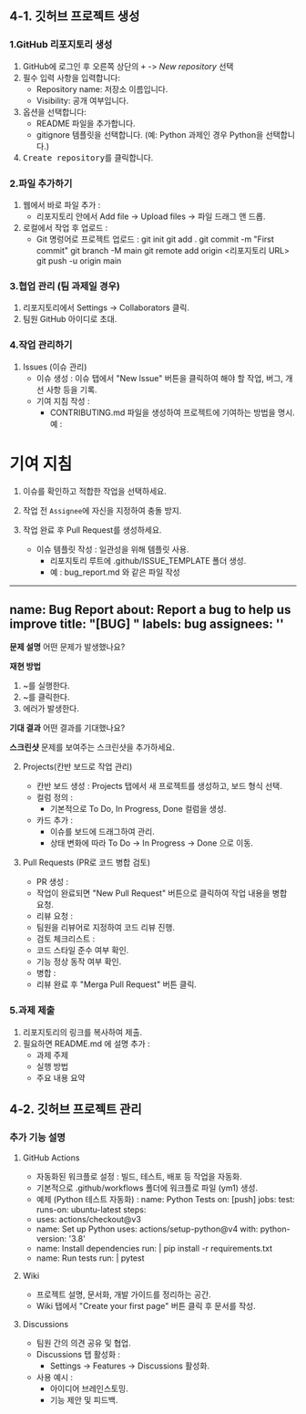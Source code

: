 ## 4-1. 깃허브 프로젝트 생성
### 1.GitHub 리포지토리 생성
1. GitHub에 로그인 후 오른쪽 상단의 <kbd>+</kbd> -> *New repository* 선택
2. 필수 입력 사항을 입력합니다:
    - Repository name: 저장소 이름입니다.
    - Visibility: 공개 여부입니다.
3. 옵션을 선택합니다:
    - README 파일을 추가합니다.
    - gitignore 템플릿을 선택합니다. (예: Python 과제인 경우 Python을 선택합니다.)
4. <kbd>Create repository</kbd>를 클릭합니다.

### 2.파일 추가하기
1. 웹에서 바로 파일 추가 :
    - 리포지토리 안에서 Add file -> Upload files -> 파일 드래그 앤 드롭.
2. 로컬에서 작업 후 업로드 :
    - Git 명렁어로 프로젝트 업로드 :
git init
git add .
git commit -m "First commit"
git branch -M main
git remote add origin <리포지토리 URL>
git push -u origin main

### 3.협업 관리 (팀 과제일 경우)
1. 리포지토리에서 Settings -> Collaborators 클릭.
2. 팀원 GitHub 아이디로 초대.

### 4.작업 관리하기
1. Issues (이슈 관리)
   - 이슈 생성 : 이슈 탭에서 "New lssue" 버튼을 클릭하여 해야 할 작업, 버그, 개선 사항 등을 기록.
   - 기여 지침 작성 :
      - CONTRIBUTING.md 파일을 생성하여 프로젝트에 기여하는 방법을 명시. 예 :

# 기여 지침
1. 이슈를 확인하고 적합한 작업을 선택하세요.
2. 작업 전 `Assignee`에 자신을 지정하여 충돌 방지.
3. 작업 완료 후 Pull Request를 생성하세요.

   - 이슈 템플릿 작성 : 일관성을 위해 템플릿 사용.
      - 리포지토리 루트에 .github/ISSUE_TEMPLATE 폴더 생성.
      -  예 : bug_report.md 와 같은 파일 작성

---
name: Bug Report
about: Report a bug to help us improve
title: "[BUG] "
labels: bug
assignees: ''
---
**문제 설명**
어떤 문제가 발생했나요?

**재현 방법**
1. ~를 실행한다.
2. ~를 클릭한다.
3. 에러가 발생한다.

**기대 결과**
어떤 결과를 기대했나요?

**스크린샷**
문제를 보여주는 스크린샷을 추가하세요.

2. Projects(칸반 보드로 작업 관리)
   - 칸반 보드 생성 : Projects 탭에서 새 프로젝트를 생성하고, 보드 형식 선택.
   - 컬럼 정의 :
      - 기본적으로 To Do, In Progress, Done 컬럼을 생성.
   - 카드 추가 :
     - 이슈를 보드에 드래그하여 관리.
     - 상태 변화에 따라 To Do -> In Progress -> Done 으로 이동.

3. Pull Requests (PR로 코드 병합 검토)
   - PR 생성 :
    - 작업이 완료되면 "New Pull Request" 버튼으로 클릭하여 작업 내용을 병합 요청.
   - 리뷰 요청 :
    - 팀원을 리뷰어로 지정하여 코드 리뷰 진행.
   - 검토 체크리스트 :
    - 코드 스타일 준수 여부 확인.
    - 기능 정상 동작 여부 확인.
   - 병합 :
    - 리뷰 완료 후 "Merga Pull Request" 버튼 클릭.

### 5.과제 제출
1. 리포지토리의 링크를 복사하여 제출.
2. 필요하면 README.md 에 설명 추가 :
    - 과제 주제
    - 실행 방법
    - 주요 내용 요약

## 4-2. 깃허브 프로젝트 관리
### 추가 기능 설명
1. GitHub Actions
    - 자동화된 워크플로 설정 : 빌드, 테스트, 배포 등 작업을 자동화.
    - 기본적으로 .github/workflows 폴더에 워크플로 파일 (ym1) 생성.
    - 예제 (Python 테스트 자동화) :
name: Python Tests
on: [push]
jobs:
  test:
    runs-on: ubuntu-latest
    steps:
    - uses: actions/checkout@v3
    - name: Set up Python
      uses: actions/setup-python@v4
      with:
        python-version: '3.8'
    - name: Install dependencies
      run: |
        pip install -r requirements.txt
    - name: Run tests
      run: |
        pytest

2. Wiki
    - 프로젝트 설명, 문서화, 개발 가이드를 정리하는 공간.
    -  Wiki 탭에서 "Create your first page" 버튼 클릭 후 문서를 작성.

3. Discussions
    - 팀원 간의 의견 공유 및 협업.
    - Discussions 탭 활성화 :
      - Settings -> Features -> Discussions 활성화.
    - 사용 예시 :
      - 아이디어 브레인스토밍.
      - 기능 제안 및 피드백.




